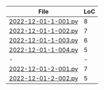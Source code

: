|File             |LoC|
|-----------------|-|
|[2022-12-01-1-001.py](2022-12-01-1-001.py)|8|
|[2022-12-01-1-002.py](2022-12-01-1-002.py)|7|
|[2022-12-01-1-003.py](2022-12-01-1-003.py)|6|
|[2022-12-01-1-004.py](2022-12-01-1-004.py)|5|
|-|-|
|[2022-12-01-2-001.py](2022-12-01-2-001.py)|7|
|[2022-12-01-2-002.py](2022-12-01-2-002.py)|5|
